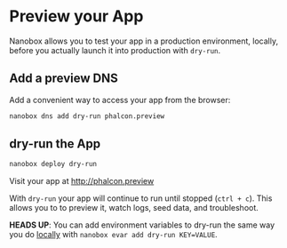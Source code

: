 # Preview your App

Nanobox allows you to test your app in a production environment, locally, before you actually launch it into production with `dry-run`.

## Add a preview DNS
Add a convenient way to access your app from the browser:

```bash
nanobox dns add dry-run phalcon.preview
```

## dry-run the App

```bash
nanobox deploy dry-run
```

Visit your app at <a href="http://phalcon.preview" target="\_blank">http://phalcon.preview</a>

With `dry-run` your app will continue to run until stopped (`ctrl + c`). This allows you to to preview it, watch logs, seed data, and troubleshoot.

**HEADS UP**: You can add environment variables to dry-run the same way you do [locally](/php/phalcon/local-evars) with `nanobox evar add dry-run KEY=VALUE`.
